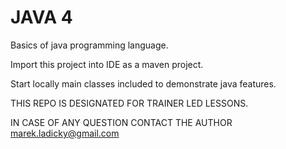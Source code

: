 # JAVA 4

Basics of java programming language.

Import this project into IDE as a maven project.

Start locally main classes included to demonstrate java features.

THIS REPO IS DESIGNATED FOR TRAINER LED LESSONS.

IN CASE OF ANY QUESTION CONTACT THE AUTHOR marek.ladicky@gmail.com